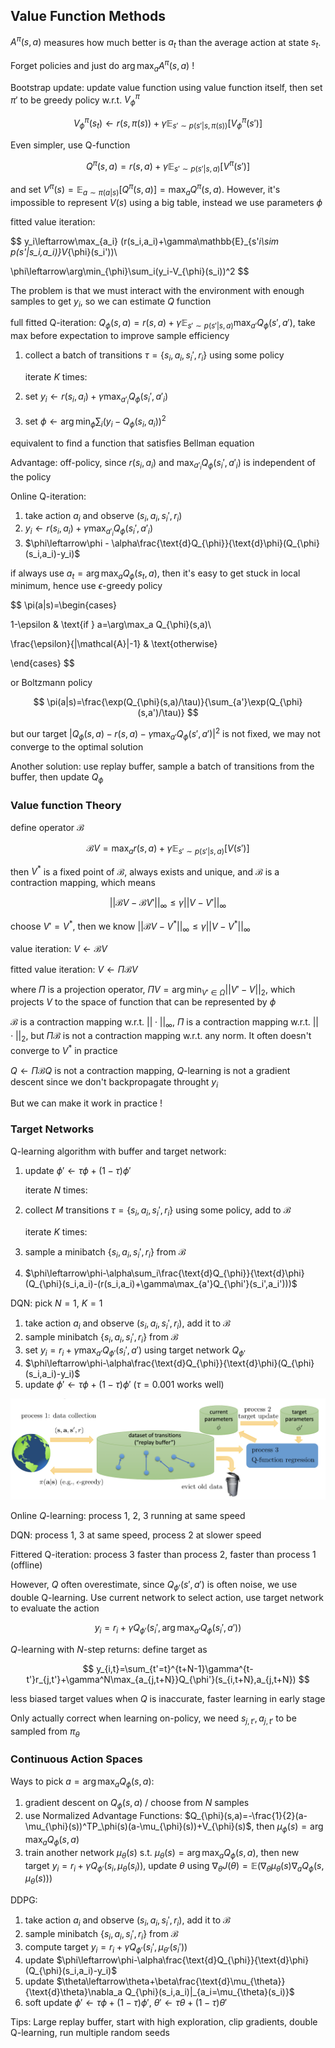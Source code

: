 ## Value Function Methods

$A^{\pi}(s,a)$ measures how much better is $a_t$ than the average action at state $s_t$.

Forget policies and just do $\arg\max_a A^\pi(s,a)$ !

Bootstrap update: update value function using value function itself, then set $\pi'$ to be greedy policy w.r.t. $V^{\pi}_{\phi}$

$$
V^{\pi}_{\phi}(s_t)\leftarrow r(s,\pi(s))+\gamma\mathbb{E}_{s'\sim p(s'|s,\pi(s))}[V^{\pi}_{\phi}(s')]
$$

Even simpler, use Q-function

$$
Q^{\pi}(s,a)=r(s,a)+\gamma\mathbb{E}_{s'\sim p(s'|s,a)}[V^{\pi}(s')]
$$

and set $V^{\pi}(s)=\mathbb{E}_{a\sim\pi(a|s)}[Q^{\pi}(s,a)]=\max_a Q^{\pi}(s,a)$. However, it's impossible to represent $V(s)$ using a big table, instead we use parameters $\phi$

fitted value iteration:

$$
y_i\leftarrow\max_{a_i} (r(s_i,a_i)+\gamma\mathbb{E}_{s'_i\sim p(s'|s_i,a_i)}V_{\phi}(s_i'))\\

\phi\leftarrow\arg\min_{\phi}\sum_i(y_i-V_{\phi}(s_i))^2
$$

The problem is that we must interact with the environment with enough samples to get $y_i$, so we can estimate $Q$ function

full fitted Q-iteration: $Q_{\phi}(s,a)=r(s,a)+\gamma\mathbb{E}_{s'\sim p(s'|s,a)}\max_{a'}Q_{\phi}(s',a')$, take max before expectation to improve sample efficiency

1. collect a batch of transitions $\tau=\{s_i,a_i,s_i',r_i\}$ using some policy

   iterate $K$ times:
2. set $y_i\leftarrow r(s_i,a_i)+\gamma\max_{a'_i}Q_{\phi}(s_i',a'_i)$
3. set $\phi\leftarrow\arg\min_{\phi}\sum_i(y_i-Q_{\phi}(s_i,a_i))^2$

equivalent to find a function that satisfies Bellman equation

Advantage: off-policy, since $r(s_i,a_i)$ and $\max_{a'_i}Q_{\phi}(s_i',a'_i)$ is independent of the policy

Online Q-iteration:

1. take action $a_i$ and observe $(s_i,a_i,s_i',r_i)$
2. $y_i\leftarrow r(s_i,a_i)+\gamma\max_{a'_i}Q_{\phi}(s_i',a'_i)$
3. $\phi\leftarrow\phi - \alpha\frac{\text{d}Q_{\phi}}{\text{d}\phi}(Q_{\phi}(s_i,a_i)-y_i)$

if always use $a_t=\arg\max_a Q_{\phi}(s_t,a)$, then it's easy to get stuck in local minimum, hence use $\epsilon$-greedy policy

$$
\pi(a|s)=\begin{cases}

1-\epsilon & \text{if } a=\arg\max_a Q_{\phi}(s,a)\\

\frac{\epsilon}{|\mathcal{A}|-1} & \text{otherwise}

\end{cases}
$$

or Boltzmann policy

$$
\pi(a|s)=\frac{\exp(Q_{\phi}(s,a)/\tau)}{\sum_{a'}\exp(Q_{\phi}(s,a')/\tau)}
$$

but our target $|Q_{\phi}(s,a)-r(s,a)-\gamma\max_{a'}Q_{\phi}(s',a')|^2$ is not fixed, we may not converge to the optimal solution

Another solution: use replay buffer, sample a batch of transitions from the buffer, then update $Q_{\phi}$

### Value function Theory

define operator $\mathcal{B}$

$$
\mathcal{B}V=\max_a r(s,a)+\gamma\mathbb{E}_{s'\sim p(s'|s,a)}[V(s')]
$$

then $V^*$ is a fixed point of $\mathcal{B}$, always exists and unique, and $\mathcal{B}$ is a contraction mapping, which means

$$
||\mathcal{B}V-\mathcal{B}V'||_\infty\leq\gamma||V-V'||_\infty
$$

choose $V'=V^*$, then we know $||\mathcal{B}V-V^*||_\infty\leq\gamma||V-V^*||_\infty$

value iteration: $V\leftarrow\mathcal{B}V$

fitted value iteration: $V\leftarrow\Pi\mathcal{B}V$

where $\Pi$ is a projection operator, $\Pi V=\arg\min_{V'\in\Omega}||V'-V||_2$, which projects $V$ to the space of function that can be represented by $\phi$

$\mathcal{B}$ is a contraction mapping w.r.t. $||\cdot||_\infty$, $\Pi$ is a contraction mapping w.r.t. $||\cdot||_2$, but $\Pi\mathcal{B}$ is not a contraction mapping w.r.t. any norm. It often doesn't converge to $V^*$ in practice

$Q\leftarrow\Pi\mathcal{B}Q$ is not a contraction mapping, $Q$-learning is not a gradient descent since we don't backpropagate throught $y_i$

But we can make it work in practice !

### Target Networks

Q-learning algorithm with buffer and target network:

1. update $\phi'\leftarrow\tau\phi+(1-\tau)\phi'$

   iterate $N$ times:
2. collect $M$ transitions $\tau=\{s_i,a_i,s_i',r_i\}$ using some policy, add to $\mathcal{B}$

   iterate $K$ times:
3. sample a minibatch $\{s_i,a_i,s_i',r_i\}$ from $\mathcal{B}$
4. $\phi\leftarrow\phi-\alpha\sum_i\frac{\text{d}Q_{\phi}}{\text{d}\phi}(Q_{\phi}(s_i,a_i)-(r(s_i,a_i)+\gamma\max_{a'}Q_{\phi'}(s_i',a_i')))$

DQN: pick $N=1$, $K=1$

1. take action $a_i$ and observe $(s_i,a_i,s_i',r_i)$, add it to $\mathcal{B}$
2. sample minibatch $\{s_i,a_i,s_i',r_i\}$ from $\mathcal{B}$
3. set $y_i=r_i+\gamma\max_{a'}Q_{\phi'}(s_i',a')$ using target network $Q_{\phi'}$
4. $\phi\leftarrow\phi-\alpha\frac{\text{d}Q_{\phi}}{\text{d}\phi}(Q_{\phi}(s_i,a_i)-y_i)$
5. update $\phi'\leftarrow\tau\phi+(1-\tau)\phi'$ ($\tau=0.001$ works well)

![Alt Text](pic/Qlearning.png)

Online $Q$-learning: process 1, 2, 3 running at same speed

DQN: process 1, 3 at same speed, process 2 at slower speed

Fittered Q-iteration: process 3 faster than process 2, faster than process 1 (offline)

However, $Q$ often overestimate, since $Q_{\phi'}(s',a')$ is often noise, we use double Q-learning. Use current network to select action, use target network to evaluate the action

$$
y_i=r_i+\gamma Q_{\phi'}(s_i',\arg\max_{a'}Q_{\phi}(s_i',a'))
$$

$Q$-learning with $N$-step returns: define target as

$$
y_{i,t}=\sum_{t'=t}^{t+N-1}\gamma^{t-t'}r_{j,t'}+\gamma^N\max_{a_{j,t+N}}Q_{\phi'}(s_{i,t+N},a_{j,t+N})
$$

less biased target values when $Q$ is inaccurate, faster learning in early stage

Only actually correct when learning on-policy, we need $s_{j,t'},a_{j,t'}$ to be sampled from $\pi_{\theta}$

### Continuous Action Spaces

Ways to pick $a=\arg\max_a Q_{\phi}(s,a)$:

1. gradient descent on $Q_{\phi}(s,a)$ / choose from $N$ samples
2. use Normalized Advantage Functions: $Q_{\phi}(s,a)=-\frac{1}{2}(a-\mu_{\phi}(s))^TP_\phi(s)(a-\mu_{\phi}(s))+V_{\phi}(s)$, then $\mu_{\phi}(s)=\arg\max_a Q_{\phi}(s,a)$
3. train another network $\mu_\theta(s)$ s.t. $\mu_\theta(s)=\arg\max_a Q_{\phi}(s,a)$, then new target $y_i=r_i+\gamma Q_{\phi'}(s_i,\mu_{\theta}(s_i))$, update $\theta$ using $\nabla_{\theta}J(\theta)=\mathbb{E}(\nabla_\theta\mu_\theta(s)\nabla_a Q_\phi(s,\mu_\theta(s)))$

DDPG:

1. take action $a_i$ and observe $(s_i,a_i,s_i',r_i)$, add it to $\mathcal{B}$
2. sample minibatch $\{s_i,a_i,s_i',r_i\}$ from $\mathcal{B}$
3. compute target $y_i=r_i+\gamma Q_{\phi'}(s_i',\mu_{\theta'}(s_i'))$
4. update $\phi\leftarrow\phi-\alpha\frac{\text{d}Q_{\phi}}{\text{d}\phi}(Q_{\phi}(s_i,a_i)-y_i)$
5. update $\theta\leftarrow\theta+\beta\frac{\text{d}\mu_{\theta}}{\text{d}\theta}\nabla_a Q_{\phi}(s_i,a_i)|_{a_i=\mu_{\theta}(s_i)}$
6. soft update $\phi'\leftarrow\tau\phi+(1-\tau)\phi'$, $\theta'\leftarrow\tau\theta+(1-\tau)\theta'$

Tips: Large replay buffer, start with high exploration, clip gradients, double Q-learning, run multiple random seeds
